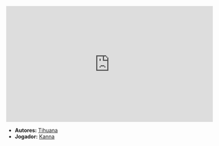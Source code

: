 <iframe width="560" height="315" src="https://www.youtube.com/embed/rnWa8SZq7BY?si=fROxLl57pA-VxZOC" title="YouTube video player" frameborder="0" allow="accelerometer; autoplay; clipboard-write; encrypted-media; gyroscope; picture-in-picture; web-share" referrerpolicy="strict-origin-when-cross-origin" allowfullscreen></iframe>

- **Autores:** [Tihuana](../Autores/Tihuana.md)
- **Jogador:** [Kanna](content/Jogadores/Kanna.md)